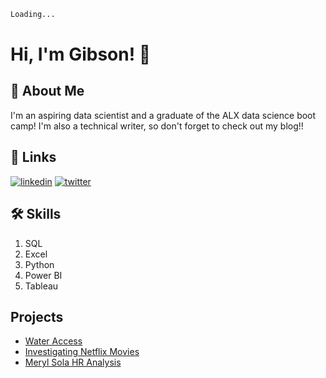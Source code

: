 ```sh
Loading...
```

# Hi, I'm Gibson! 👋


## 🚀 About Me
I'm an aspiring data scientist and a graduate of the ALX data science boot camp! I'm also a technical writer, so don't forget to check out my blog!!


## 🔗 Links
[![linkedin](https://img.shields.io/badge/linkedin-0A66C2?style=for-the-badge&logo=linkedin&logoColor=white)](https://www.linkedin.com/in/croweigibson/)
[![twitter](https://img.shields.io/badge/twitter-1DA1F2?style=for-the-badge&logo=twitter&logoColor=white)](https://twitter.com/CroweiGibson)


## 🛠 Skills
1. SQL
2. Excel
3. Python
4. Power BI
5. Tableau



## Projects
- [Water Access](https://github.com/croweigibson/Maji_Ndogo)
- [Investigating Netflix Movies](https://github.com/croweigibson/Investigating-Netflix-Movies)
- [Meryl Sola HR Analysis](https://github.com/croweigibson/Meryl-Sola-HR-Analysis)

